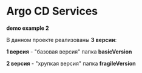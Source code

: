 # Argo CD Services
**demo example 2**

В данном проекте реализованы **3 версии**:

**1 версия** - "базовая версия" папка **basicVersion**

**2 версия** - "хрупкая версия" папка **fragileVersion**